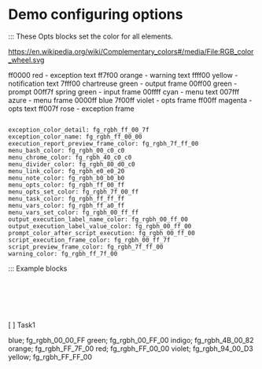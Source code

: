 # Demo configuring options

::: These Opts blocks set the color for all elements.

<https://en.wikipedia.org/wiki/Complementary_colors#/media/File:RGB_color_wheel.svg>

ff0000 red - exception text
ff7f00 orange - warning text
ffff00 yellow - notification text
7fff00 chartreuse green - output frame
00ff00 green - prompt
00ff7f spring green - input frame
00ffff cyan - menu text
007fff azure - menu frame
0000ff blue
7f00ff violet - opts frame
ff00ff magenta - opts text
ff007f rose - exception frame

```opts :(document_options)
```

```opts :load_colors
exception_color_detail: fg_rgbh_ff_00_7f
exception_color_name: fg_rgbh_ff_00_00
execution_report_preview_frame_color: fg_rgbh_7f_ff_00
menu_bash_color: fg_rgbh_00_c0_c0
menu_chrome_color: fg_rgbh_40_c0_c0
menu_divider_color: fg_rgbh_80_d0_c0
menu_link_color: fg_rgbh_e0_e0_20
menu_note_color: fg_rgbh_b0_b0_b0
menu_opts_color: fg_rgbh_ff_00_ff
menu_opts_set_color: fg_rgbh_7f_00_ff
menu_task_color: fg_rgbh_ff_ff_ff
menu_vars_color: fg_rgbh_ff_a0_ff
menu_vars_set_color: fg_rgbh_00_ff_ff
output_execution_label_name_color: fg_rgbh_00_ff_00
output_execution_label_value_color: fg_rgbh_00_ff_00
prompt_color_after_script_execution: fg_rgbh_00_ff_00
script_execution_frame_color: fg_rgbh_00_ff_7f
script_preview_frame_color: fg_rgbh_7f_ff_00
warning_color: fg_rgbh_ff_7f_00
```

::: Example blocks
```
```
```bash :Bash1
```
```link :Link1
```
```opts :Opts1
```
```port :Port1
```
```vars :Vars1
```
[ ] Task1

blue;    fg_rgbh_00_00_FF
green;   fg_rgbh_00_FF_00
indigo;  fg_rgbh_4B_00_82
orange;  fg_rgbh_FF_7F_00
red;     fg_rgbh_FF_00_00
violet;  fg_rgbh_94_00_D3
yellow;  fg_rgbh_FF_FF_00

